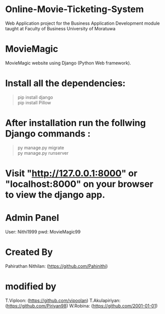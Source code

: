 # Online-Movie-Ticketing-System
Web Application project for the Business Application Development module taught at Faculty of Business University of Moratuwa

# MovieMagic
MovieMagic website using Django (Python Web framework).

# Install all the dependencies:
>  pip install django  
>  pip install Pillow  

# After installation run the follwing Django commands :
>  py manage.py migrate  
>  py manage.py runserver  

# Visit "http://127.0.0.1:8000" or "localhost:8000" on your browser to view the django app.  

# Admin Panel
User: Nithi1999
pwd: MovieMagic99

# Created By
Pahirathan Nithilan: (https://github.com/Pahinithi)

# modified by
T.Viploon: (https://github.com/vipoolan)
T.Akulapiriyan: (https://github.com/Piriyan98)
W.Robina: (https://github.com/2001-01-01)
